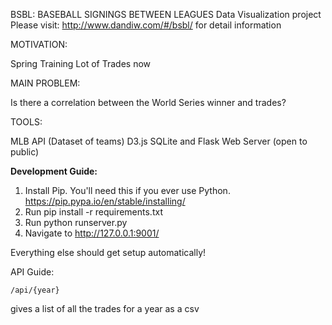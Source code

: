 BSBL: BASEBALL SIGNINGS BETWEEN LEAGUES
Data Visualization project
Please visit: http://www.dandiw.com/#/bsbl/ for detail information


MOTIVATION:

Spring Training
Lot of Trades now

MAIN PROBLEM:

Is there a correlation between the World Series winner and trades?

TOOLS:

MLB API (Dataset of teams)
D3.js
SQLite and Flask
Web Server (open to public)



**Development Guide:**

1. Install Pip. You'll need this if you ever use Python. https://pip.pypa.io/en/stable/installing/
2. Run pip install -r requirements.txt
3. Run python runserver.py
4. Navigate to http://127.0.0.1:9001/

Everything else should get setup automatically!

API Guide:
```
/api/{year}
```
gives a list of all the trades for a year as a csv

